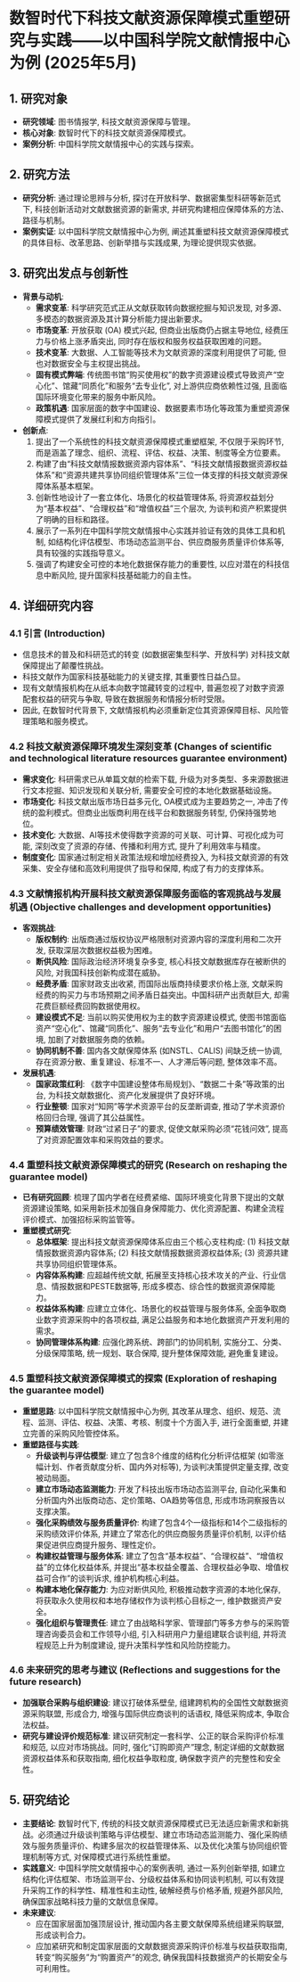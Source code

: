  # 数智时代下科技文献资源保障模式重塑研究与实践——以中国科学院文献情报中心为例 (2025年5月)

## 1. 研究对象
- **研究领域**: 图书情报学, 科技文献资源保障与管理。
- **核心对象**: 数智时代下的科技文献资源保障模式。
- **案例分析**: 中国科学院文献情报中心的实践与探索。

## 2. 研究方法
- **研究分析**: 通过理论思辨与分析, 探讨在开放科学、数据密集型科研等新范式下, 科技创新活动对文献数据资源的新需求, 并研究构建相应保障体系的方法、路径与机制。
- **案例实证**: 以中国科学院文献情报中心为例, 阐述其重塑科技文献资源保障模式的具体目标、改革思路、创新举措与实践成果, 为理论提供现实依据。

## 3. 研究出发点与创新性
- **背景与动机**:
    - **需求变革**: 科学研究范式正从文献获取转向数据挖掘与知识发现, 对多源、多模态的数据资源及其计算分析能力提出新要求。
    - **市场变革**: 开放获取 (OA) 模式兴起, 但商业出版商仍占据主导地位, 经费压力与价格上涨矛盾突出, 同时存在版权和服务权益获取困难的问题。
    - **技术变革**: 大数据、人工智能等技术为文献资源的深度利用提供了可能, 但也对数据安全与主权提出挑战。
    - **固有模式弊端**: 传统图书馆“购买使用权”的数字资源建设模式导致资产“空心化”、馆藏“同质化”和服务“去专业化”, 对上游供应商依赖性过强, 且面临国际环境变化带来的服务中断风险。
    - **政策机遇**: 国家层面的数字中国建设、数据要素市场化等政策为重塑资源保障模式提供了发展红利和方向指引。
- **创新点**:
    1. 提出了一个系统性的科技文献资源保障模式重塑框架, 不仅限于采购环节, 而是涵盖了理念、组织、流程、评估、权益、决策、制度等全方位要素。
    2. 构建了由“科技文献情报数据资源内容体系”、“科技文献情报数据资源权益体系”和“资源共建共享协同组织管理体系”三位一体支撑的科技文献资源保障体系基本框架。
    3. 创新性地设计了一套立体化、场景化的权益管理体系, 将资源权益划分为“基本权益”、“合理权益”和“增值权益”三个层次, 为谈判和资产积累提供了明确的目标和路径。
    4. 展示了一系列在中国科学院文献情报中心实践并验证有效的具体工具和机制, 如结构化评估模型、市场动态监测平台、供应商服务质量评价体系等, 具有较强的实践指导意义。
    5. 强调了构建安全可控的本地化数据保存能力的重要性, 以应对潜在的科技信息中断风险, 提升国家科技基础能力的自主性。

## 4. 详细研究内容
### 4.1 引言 (Introduction)
- 信息技术的普及和科研范式的转变 (如数据密集型科学、开放科学) 对科技文献保障提出了颠覆性挑战。
- 科技文献作为国家科技基础能力的关键支撑, 其重要性日益凸显。
- 现有文献情报机构在从纸本向数字馆藏转变的过程中, 普遍忽视了对数字资源配套权益的研究与争取, 导致在数据服务和情报分析时受限。
- 因此, 在数智时代背景下, 文献情报机构必须重新定位其资源保障目标、风险管理策略和服务模式。

### 4.2 科技文献资源保障环境发生深刻变革 (Changes of scientific and technological literature resources guarantee environment)
- **需求变化**: 科研需求已从单篇文献的检索下载, 升级为对多类型、多来源数据进行文本挖掘、知识发现和关联分析, 需要安全可控的本地化数据基础设施。
- **市场变化**: 科技文献出版市场日益多元化, OA模式成为主要趋势之一, 冲击了传统的盈利模式。但商业出版商利用在线平台和数据服务转型, 仍保持强势地位。
- **技术变化**: 大数据、AI等技术使得数字资源的可关联、可计算、可视化成为可能, 深刻改变了资源的存储、传播和利用方式, 提升了利用效率与精度。
- **制度变化**: 国家通过制定相关政策法规和增加经费投入, 为科技文献资源的有效采集、安全存储和高效利用提供了指导和保障, 构成了有力的支撑体系。

### 4.3 文献情报机构开展科技文献资源保障服务面临的客观挑战与发展机遇 (Objective challenges and development opportunities)
- **客观挑战**:
    - **版权制约**: 出版商通过版权协议严格限制对资源内容的深度利用和二次开发, 获取深层次数据权益极为困难。
    - **断供风险**: 国际政治经济环境复杂多变, 核心科技文献数据库存在被断供的风险, 对我国科技创新构成潜在威胁。
    - **经费矛盾**: 国家财政支出收紧, 而国际出版商持续要求价格上涨, 文献采购经费的购买力与市场预期之间矛盾日益突出。中国科研产出贡献巨大, 却需花费巨额经费回购数据使用权。
    - **建设模式不足**: 当前以购买使用权为主的数字资源建设模式, 使图书馆面临资产“空心化”、馆藏“同质化”、服务“去专业化”和用户“去图书馆化”的困境, 加剧了对数据服务商的依赖。
    - **协同机制不善**: 国内各文献保障体系 (如NSTL、CALIS) 间缺乏统一协调, 存在资源分散、重复建设、标准不一、人才滞后等问题, 整体效率不高。
- **发展机遇**:
    - **国家政策红利**: 《数字中国建设整体布局规划》、“数据二十条”等政策的出台, 为科技文献数据化、资产化发展提供了良好环境。
    - **行业整顿**: 国家对“知网”等学术资源平台的反垄断调查, 推动了学术资源价格回归合理, 强调了其公益属性。
    - **预算绩效管理**: 财政“过紧日子”的要求, 促使文献采购必须“花钱问效”, 提高了对资源配置效率和采购效益的要求。

### 4.4 重塑科技文献资源保障模式的研究 (Research on reshaping the guarantee model)
- **已有研究回顾**: 梳理了国内学者在经费紧缩、国际环境变化背景下提出的文献资源建设策略, 如采用新技术加强自身保障能力、优化资源配置、构建全流程评价模式、加强招标采购监管等。
- **重塑模式研究**:
    - **总体框架**: 提出科技文献资源保障体系应由三个核心支柱构成: (1) 科技文献情报数据资源内容体系; (2) 科技文献情报数据资源权益体系; (3) 资源共建共享协同组织管理体系。
    - **内容体系构建**: 应超越传统文献, 拓展至支持核心技术攻关的产业、行业信息、情报数据和PESTE数据等, 形成多模态、综合性的数据资源保障能力。
    - **权益体系构建**: 应建立立体化、场景化的权益管理与服务体系, 全面争取商业数字资源采购中的各项权益, 满足公益服务和本地化数据资产开发利用的需求。
    - **协同管理体系构建**: 应强化跨系统、跨部门的协同机制, 实施分工、分类、分级保障策略, 统一规划、联合保障, 提升整体保障效能, 避免重复建设。

### 4.5 重塑科技文献资源保障模式的探索 (Exploration of reshaping the guarantee model)
- **重塑思路**: 以中国科学院文献情报中心为例, 其改革从理念、组织、规范、流程、监测、评估、权益、决策、考核、制度十个方面入手, 进行全面重塑, 并建立完善的采购风险管控体系。
- **重塑路径与实践**:
    - **升级谈判与评估模型**: 建立了包含8个维度的结构化分析评估框架 (如零涨幅计划、作者贡献度分析、国内外对标等), 为谈判决策提供定量支撑, 改变被动局面。
    - **建立市场动态监测能力**: 开发了科技出版市场动态监测平台, 自动化采集和分析国内外出版商动态、定价策略、OA趋势等信息, 形成市场洞察报告以支撑决策。
    - **强化采购绩效与服务质量评价**: 构建了包含4个一级指标和14个二级指标的采购绩效评价体系, 并建立了常态化的供应商服务质量评价机制, 以评价结果促进供应商提升服务、理性定价。
    - **构建权益管理与服务体系**: 建立了包含“基本权益”、“合理权益”、“增值权益”的立体化权益体系, 并提出“基本权益全覆盖、合理权益必争取、增值权益可合作”的谈判诉求, 维护机构核心利益。
    - **构建本地化保存能力**: 为应对断供风险, 积极推动数字资源的本地化保存, 将获取永久使用权和本地存储权作为谈判核心目标之一, 维护数据资产安全。
    - **强化组织与管理责任**: 建立了由战略科学家、管理部门等多方参与的采购管理咨询委员会和工作领导小组, 引入科研用户力量组建联合谈判组, 并将流程规范上升为制度建设, 提升决策科学性和风险防控能力。

### 4.6 未来研究的思考与建议 (Reflections and suggestions for the future research)
- **加强联合采购与组织建设**: 建议打破体系壁垒, 组建跨机构的全国性文献数据资源采购联盟, 形成合力, 增强与国际供应商谈判的话语权, 降低采购成本, 争取合法权益。
- **研究与建设评价规范标准**: 建议研究制定一套科学、公正的联合采购评价标准和规范, 以应对市场挑战。同时, 强化“订购即资产”理念, 制定详细的文献数据资源权益体系和获取指南, 细化权益争取粒度, 确保数字资产的完整性和安全性。

## 5. 研究结论
- **主要结论**: 数智时代下, 传统的科技文献资源保障模式已无法适应新需求和新挑战。必须通过升级谈判策略与评估模型、建立市场动态监测能力、强化采购绩效与服务质量评价、构建多层次的权益管理体系、以及优化决策与协同组织管理机制等方式, 对保障模式进行系统性重塑。
- **实践意义**: 中国科学院文献情报中心的案例表明, 通过一系列创新举措, 如建立结构化评估框架、市场监测平台、分级权益体系和协同谈判机制, 可以有效提升采购工作的科学性、精准性和主动性, 破解经费与价格矛盾, 规避外部风险, 确保国家战略科技力量的文献信息保障。
- **未来建议**:
    - 应在国家层面加强顶层设计, 推动国内各主要文献保障系统组建采购联盟, 形成谈判合力。
    - 应加紧研究和制定国家层面的文献数据资源采购评价标准与权益获取指南, 转变“购买服务”为“购置资产”的观念, 确保我国科技数据资产的长期安全与可利用性。